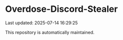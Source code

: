# Overdose-Discord-Stealer

Last updated: 2025-07-14 16:29:25

This repository is automatically maintained.
